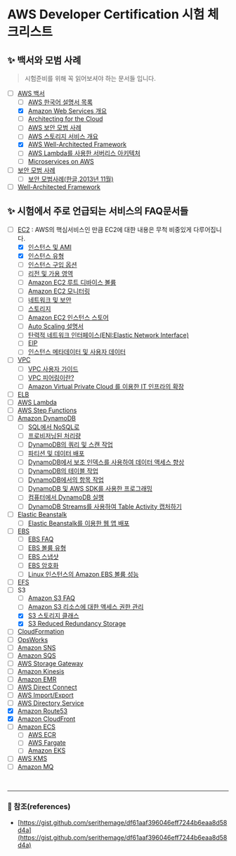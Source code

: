 # AWS Developer Certification 시험 체크리스트

## :sparkles: 백서와 모범 사례
> 시험준비를 위해 꼭 읽어보셔야 하는 문서들 입니다.
- [ ] [AWS 백서](https://aws.amazon.com/ko/whitepapers/)
  - [ ] [AWS 한국어 설명서 목록](https://aws.amazon.com/ko/blogs/korea/ko-documentation/)
  - [X] [Amazon Web Services 개요](https://d1.awsstatic.com/International/ko_KR/whitepapers/aws-overview.pdf)
  - [ ] [Architecting for the Cloud](https://d1.awsstatic.com/whitepapers/AWS_Cloud_Best_Practices.pdf)
  - [ ] [AWS 보안 모범 사례](https://d1.awsstatic.com/whitepapers/Security/AWS_Security_Best_Practices.pdf)
  - [ ] [AWS 스토리지 서비스 개요](https://d1.awsstatic.com/whitepapers/Storage/AWS%20Storage%20Services%20Whitepaper-v9.pdf)
  - [X] [AWS Well-Architected Framework](https://d1.awsstatic.com/International/ko_KR/whitepapers/Well-Architected%20Framework%20Whitepaper.pdf)
  - [ ] [AWS Lambda를 사용한 서버리스 아키텍처](https://d1.awsstatic.com/whitepapers/serverless-architectures-with-aws-lambda.pdf)
  - [ ] [Microservices on AWS](https://d1.awsstatic.com/whitepapers/microservices-on-aws.pdf)
- [ ] [보안 모범 사례](https://d0.awsstatic.com/whitepapers/Security/AWS_Security_Best_Practices.pdf)
  - [ ] [보안 모범사례(한글,2013년 11월)](https://d0.awsstatic.com/International/ko_KR/whitepapers/AWS_Security_Best_Practices_11052013.pdf)
- [ ] [Well-Architected Framework](https://d0.awsstatic.com/whitepapers/architecture/AWS_Well-Architected_Framework.pdf)

## :sparkles: 시험에서 주로 언급되는 서비스의 FAQ문서들
- [ ] [EC2](http://docs.aws.amazon.com/ko_kr/AWSEC2/latest/UserGuide/concepts.html) : AWS의 핵심서비스인 만큼 EC2에 대한 내용은 무척 비중있게 다루어집니다.
  - [X] [인스턴스 및 AMI](http://docs.aws.amazon.com/ko_kr/AWSEC2/latest/UserGuide/ec2-instances-and-amis.html)
  - [X] [인스턴스 유형](http://docs.aws.amazon.com/ko_kr/AWSEC2/latest/UserGuide/instance-types.html)
  - [ ] [인스턴스 구입 옵션](http://docs.aws.amazon.com/ko_kr/AWSEC2/latest/UserGuide/instance-purchasing-options.html)
  - [ ] [리전 및 가용 영역](http://docs.aws.amazon.com/ko_kr/AWSEC2/latest/UserGuide/using-regions-availability-zones.html)
  - [ ] [Amazon EC2 루트 디바이스 볼륨](http://docs.aws.amazon.com/ko_kr/AWSEC2/latest/UserGuide/RootDeviceStorage.html)
  - [ ] [Amazon EC2 모니터링](http://docs.aws.amazon.com/ko_kr/AWSEC2/latest/UserGuide/monitoring_ec2.html)
  - [ ] [네트워크 및 보안](http://docs.aws.amazon.com/ko_kr/AWSEC2/latest/UserGuide/EC2_Network_and_Security.html)
  - [ ] [스토리지](http://docs.aws.amazon.com/ko_kr/AWSEC2/latest/UserGuide/Storage.html)
  - [ ] [Amazon EC2 인스턴스 스토어](http://docs.aws.amazon.com/ko_kr/AWSEC2/latest/UserGuide/InstanceStorage.html)
  - [ ] [Auto Scaling 설명서](http://docs.aws.amazon.com/ko_kr/autoscaling/latest/userguide/WhatIsAutoScaling.html)
  - [ ] [탄력적 네트워크 인터페이스(ENI:Elastic Network Interface)](http://docs.aws.amazon.com/ko_kr/AWSEC2/latest/UserGuide/using-eni.html)
  - [ ] [EIP](https://aws.amazon.com/ec2/faqs/)
  - [ ] [인스턴스 메타데이터 및 사용자 데이터](http://docs.aws.amazon.com/ko_kr/AWSEC2/latest/UserGuide/ec2-instance-metadata.html)
- [ ] [VPC](https://aws.amazon.com/ko/vpc/faqs/)
  - [ ] [VPC 사용자 가이드](http://docs.aws.amazon.com/ko_kr/AmazonVPC/latest/UserGuide/VPC_Introduction.html)
  - [ ] [VPC 피어링이란?](http://docs.aws.amazon.com/ko_kr/AmazonVPC/latest/PeeringGuide/Welcome.html)
  - [ ] [Amazon Virtual Private Cloud 를 이용한 IT 인프라의 확장](http://d0.awsstatic.com/International/ko_KR/whitepapers/Extend%20your%20IT%20infrastructure%20with%20Amaon%20VPC.pdf)
- [ ] [ELB](https://aws.amazon.com/ko/elasticloadbalancing/faqs/)
- [ ] [AWS Lambda](https://aws.amazon.com/ko/lambda/faqs/)
- [ ] [AWS Step Functions](https://aws.amazon.com/ko/step-functions/faqs/)
- [ ] [Amazon DynamoDB](https://aws.amazon.com/ko/dynamodb/faqs/)
  - [ ] [SQL에서 NoSQL로](https://docs.aws.amazon.com/ko_kr/amazondynamodb/latest/developerguide/SQLtoNoSQL.html)
  - [ ] [프로비저닝된 처리량](https://docs.aws.amazon.com/ko_kr/amazondynamodb/latest/developerguide/HowItWorks.ProvisionedThroughput.html)
  - [ ] [DynamoDB의 쿼리 및 스캔 작업](https://docs.aws.amazon.com/ko_kr/amazondynamodb/latest/developerguide/QueryAndScan.html)
  - [ ] [파티션 및 데이터 배포](https://docs.aws.amazon.com/ko_kr/amazondynamodb/latest/developerguide/HowItWorks.Partitions.html)
  - [ ] [DynamoDB에서 보조 인덱스를 사용하여 데이터 액세스 향상](https://docs.aws.amazon.com/ko_kr/amazondynamodb/latest/developerguide/SecondaryIndexes.html)
  - [ ] [DynamoDB의 테이블 작업](https://docs.aws.amazon.com/ko_kr/amazondynamodb/latest/developerguide/WorkingWithTables.html)
  - [ ] [DynamoDB에서의 항목 작업](https://docs.aws.amazon.com/ko_kr/amazondynamodb/latest/developerguide/WorkingWithItems.html)
  - [ ] [DynamoDB 및 AWS SDK를 사용한 프로그래밍](https://docs.aws.amazon.com/ko_kr/amazondynamodb/latest/developerguide/Programming.html)
  - [ ] [컴퓨터에서 DynamoDB 실행](https://docs.aws.amazon.com/ko_kr/amazondynamodb/latest/developerguide/DynamoDBLocal.html)
  - [ ] [DynamoDB Streams를 사용하여 Table Activity 캡처하기](https://docs.aws.amazon.com/ko_kr/amazondynamodb/latest/developerguide/Streams.html)
- [ ] [Elastic Beanstalk](https://aws.amazon.com/ko/elasticbeanstalk/faqs/)
  - [ ] [Elastic Beanstalk를 이용한 웹 앱 배포](http://docs.aws.amazon.com/ko_kr/gettingstarted/latest/deploy/overview.html)
- [ ] [EBS](http://docs.aws.amazon.com/ko_kr/AWSEC2/latest/UserGuide/EBSVolumes.html)
  - [ ] [EBS FAQ](https://aws.amazon.com/ko/ebs/faqs/)
  - [ ] [EBS 볼륨 유형](http://docs.aws.amazon.com/ko_kr/AWSEC2/latest/UserGuide/EBSVolumeTypes.html)
  - [ ] [EBS 스냅샷](http://docs.aws.amazon.com/ko_kr/AWSEC2/latest/UserGuide/EBSSnapshots.html)
  - [ ] [EBS 암호화](http://docs.aws.amazon.com/ko_kr/AWSEC2/latest/UserGuide/EBSEncryption.html)
  - [ ] [Linux 인스턴스의 Amazon EBS 볼륨 성능](http://docs.aws.amazon.com/ko_kr/AWSEC2/latest/UserGuide/EBSPerformance.html)
- [ ] [EFS](https://aws.amazon.com/ko/efs/faq/)
- [ ] S3
  - [ ] [Amazon S3 FAQ](https://aws.amazon.com/ko/s3/faqs/)
  - [ ] [Amazon S3 리소스에 대한 액세스 권한 관리](https://docs.aws.amazon.com/ko_kr/AmazonS3/latest/dev/s3-access-control.html)
  - [X] [S3 스토리지 클래스](https://aws.amazon.com/ko/s3/storage-classes/)
  - [X] [S3 Reduced Redundancy Storage](https://aws.amazon.com/ko/s3/reduced-redundancy/)
- [ ] [CloudFormation](https://aws.amazon.com/ko/cloudformation/faqs/)
- [ ] [OpsWorks](https://aws.amazon.com/ko/opsworks/faqs/)
- [ ] [Amazon SNS](https://aws.amazon.com/ko/sns/faqs/)
- [ ] [Amazon SQS](https://aws.amazon.com/ko/sqs/faqs/)
- [ ] [AWS Storage Gateway](https://aws.amazon.com/ko/storagegateway/faqs/)
- [ ] [Amazon Kinesis](https://aws.amazon.com/ko/kinesis/streams/faqs/)
- [ ] [Amazon EMR](https://aws.amazon.com/ko/emr/faqs/)
- [ ] [AWS Direct Connect](https://aws.amazon.com/ko/directconnect/)
- [ ] [AWS Import/Export](https://aws.amazon.com/ko/documentation/importexport/?nc1=h_ls)
- [ ] [AWS Directory Service](https://aws.amazon.com/ko/directoryservice/faqs/)
- [X] [Amazon Route53](https://aws.amazon.com/ko/route53/details/)
- [X] [Amazon CloudFront](https://docs.aws.amazon.com/ko_kr/AmazonCloudFront/latest/DeveloperGuide/Introduction.html)
- [ ] [Amazon ECS](https://aws.amazon.com/ko/ecs/faqs/)
  - [ ] [AWS ECR](https://aws.amazon.com/ko/ecr/faqs/)
  - [ ] [AWS Fargate](https://aws.amazon.com/ko/fargate/faqs/)
  - [ ] [Amazon EKS](https://aws.amazon.com/ko/eks/faqs/)
- [ ] [AWS KMS](https://aws.amazon.com/ko/kms/faqs/)
- [ ] [Amazon MQ](https://aws.amazon.com/ko/amazon-mq/faqs/)

<br>

---
### :bookmark_tabs: 참조(references)
- [https://gist.github.com/serithemage/df61aaf396046eff7244b6eaa8d58d4a](https://gist.github.com/serithemage/df61aaf396046eff7244b6eaa8d58d4a)